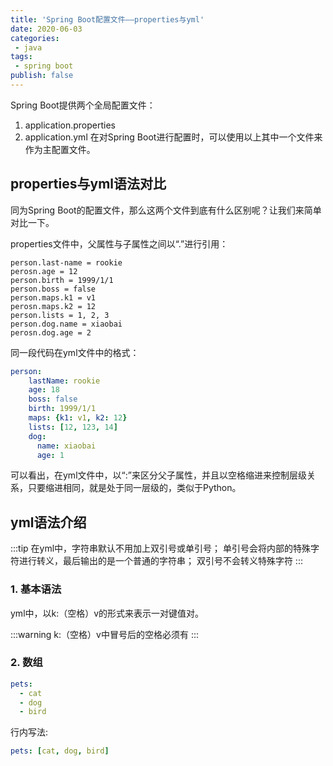 ```yaml
---
title: 'Spring Boot配置文件——properties与yml'
date: 2020-06-03
categories:
 - java
tags:
 - spring boot
publish: false
---
```


Spring Boot提供两个全局配置文件：
1. application.properties
2. application.yml
在对Spring Boot进行配置时，可以使用以上其中一个文件来作为主配置文件。


## properties与yml语法对比
同为Spring Boot的配置文件，那么这两个文件到底有什么区别呢？让我们来简单对比一下。

properties文件中，父属性与子属性之间以“.”进行引用：
```properties
person.last-name = rookie
perosn.age = 12
person.birth = 1999/1/1
person.boss = false
person.maps.k1 = v1
perosn.maps.k2 = 12
person.lists = 1, 2, 3
person.dog.name = xiaobai
perosn.dog.age = 2
```

同一段代码在yml文件中的格式：
```yaml
person:
    lastName: rookie
    age: 18
    boss: false
    birth: 1999/1/1
    maps: {k1: v1, k2: 12}
    lists: [12, 123, 14]
    dog:
      name: xiaobai
      age: 1
```
可以看出，在yml文件中，以“:”来区分父子属性，并且以空格缩进来控制层级关系，只要缩进相同，就是处于同一层级的，类似于Python。



## yml语法介绍
:::tip
在yml中，字符串默认不用加上双引号或单引号；
单引号会将内部的特殊字符进行转义，最后输出的是一个普通的字符串；
双引号不会转义特殊字符
:::


### 1. 基本语法
yml中，以k:（空格）v的形式来表示一对键值对。

:::warning
k:（空格）v中冒号后的空格必须有
:::

### 2. 数组
```yaml
pets:
  - cat
  - dog
  - bird
```

行内写法:
```yaml
pets: [cat, dog, bird]
```
